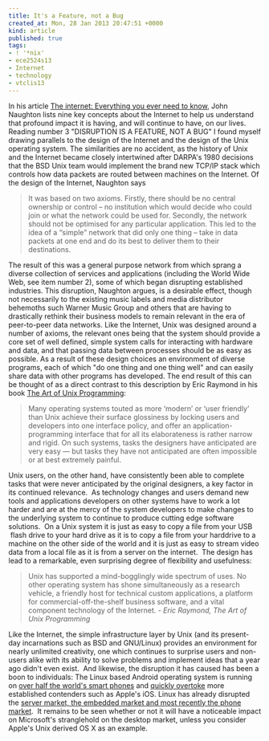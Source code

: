 ```yaml
---
title: It's a Feature, not a Bug
created_at: Mon, 28 Jan 2013 20:47:51 +0000
kind: article
published: true
tags:
- ! '*nix'
- ece2524s13
- Internet
- technology
- vtclis13
---
```


In his article
[The internet: Everything you ever need to know](http://www.guardian.co.uk/technology/2010/jun/20/internet-everything-need-to-know),
John Naughton lists nine key concepts about the Internet to help us
understand that profound impact it is having, and will continue to
have, on our lives. Reading number 3 "DISRUPTION IS A FEATURE, NOT A
BUG" I found myself drawing parallels to the design of the Internet
and the design of the Unix operating system. The similarities are no
accident, as the history of Unix and the Internet became closely
intertwined after DARPA's 1980 decisions that the BSD Unix team would
implement the brand new TCP/IP stack which controls how data packets
are routed between machines on the Internet.  Of the design of the
Internet, Naughton says

>  It was based on two axioms. Firstly, there should be no central
>  ownership or control – no institution which would decide who could
>  join or what the network could be used for. Secondly, the network
>  should not be optimised for any particular application. This led to
>  the idea of a “simple” network that did only one thing – take in
>  data packets at one end and do its best to deliver them to their
>  destinations.

The result of this was a general purpose
network from which sprang a diverse collection of services and
applications (including the World Wide Web, see item number 2), some
of which began disrupting established industries. This
disruption, Naughton argues, is a desirable effect, though not
necessarily to the existing music labels and media
distributor behemoths such Warner Music Group and others that are
having to drastically rethink their business models to remain relevant
in the era of peer-to-peer data networks. Like the Internet, Unix was
designed around a number of axioms, the relevant ones being that the
system should provide a core set of well defined, simple system calls
for interacting with hardware and data, and that passing data between
processes should be as easy as possible. As a result of these design
choices an environment of diverse programs, each of which "do one
thing and one thing well" and can easily share data with other
programs has developed. The end result of this can be thought of as a
direct contrast to this description by Eric Raymond in his book
[The Art of Unix Programming](http://www.catb.org/esr/writings/taoup/html/ch01s05.html):

> Many operating systems touted as more ‘modern’ or ‘user friendly’
> than Unix achieve their surface glossiness by locking users and
> developers into one interface policy, and offer an
> application-programming interface that for all its elaborateness is
> rather narrow and rigid. On such systems, tasks the designers have
> anticipated are very easy — but tasks they have not anticipated are
> often impossible or at best extremely painful.

Unix users, on the other hand, have consistently been able to
complete tasks that were never anticipated by the original designers,
a key factor in its continued relevance.  As technology changes and
users demand new tools and applications developers on other systems
have to work a lot harder and are at the mercy of the system
developers to make changes to the underlying system to continue to
produce cutting edge software solutions.  On a Unix system it is just
as easy to copy a file from your USB  flash drive to your hard drive
as it is to copy a file from your harddrive to a machine on the other
side of the world and it is just as easy to stream video data from a
local file as it is from a server on the internet.  The design has
lead to a remarkable, even surprising degree of flexibility and
usefulness:

> Unix has supported a mind-bogglingly wide spectrum of uses. No other
> operating system has shone simultaneously as a research vehicle, a
> friendly host for technical custom applications, a platform for
> commercial-off-the-shelf business software, and a vital component
> technology of the Internet. <cite>- Eric Raymond, The Art of Unix
> Programming</cite>

Like the Internet, the simple infrastructure layer by Unix (and its
present-day incarnations such as BSD and GNU/Linux) provides an
environment for nearly unlimited creativity, one which continues to
surprise users and non-users alike with its ability to solve problems
and implement ideas that a year ago didn't even exist.  And likewise,
the disruption it has caused has been a boon to individuals: The Linux
based Android operating system is running on
[over half the world's smart phones](http://www.gartner.com/newsroom/id/2237315)
and
[quickly overtoke](http://en.wikipedia.org/wiki/Mobile_operating_system#Market_share) more
established contenders such as Apple's iOS. Linux has already
disrupted the
[server market, the embedded market and most recently the phone market](http://softwareandunicycles.wordpress.com/2010/07/31/does-desktop-linux-need-a-killer-app/).  It
remains to be seen whether or not it will have a noticeable impact on
Microsoft's stranglehold on the desktop market, unless you consider
Apple's Unix derived OS X as an example.
